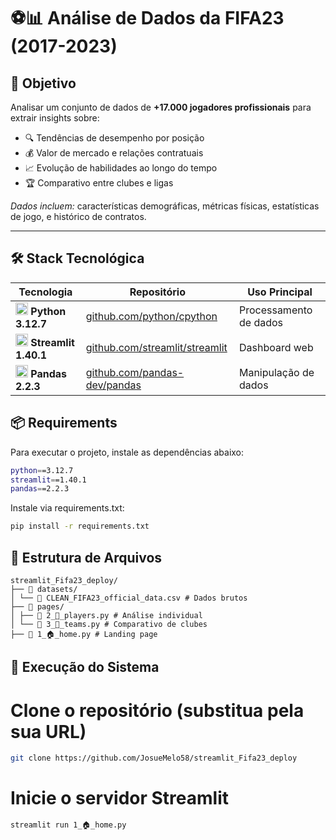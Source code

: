 # ⚽📊 Análise de Dados da FIFA23 (2017-2023)

## 🎯 Objetivo
Analisar um conjunto de dados de **+17.000 jogadores profissionais** para extrair insights sobre:
- 🔍 Tendências de desempenho por posição
- 💰 Valor de mercado e relações contratuais
- 📈 Evolução de habilidades ao longo do tempo
- 🏆 Comparativo entre clubes e ligas

_Dados incluem:_ características demográficas, métricas físicas, estatísticas de jogo, e histórico de contratos.

---

## 🛠 Stack Tecnológica
| Tecnologia | Repositório | Uso Principal |
|------------|-------------|---------------|
| <img src="https://img.icons8.com/color/48/python.png" width=20> **Python 3.12.7** | [github.com/python/cpython](https://github.com/python/cpython) | Processamento de dados |
| <img src="https://streamlit.io/images/brand/streamlit-mark-color.svg" width=20> **Streamlit 1.40.1** | [github.com/streamlit/streamlit](https://github.com/streamlit/streamlit) | Dashboard web |
| <img src="https://pandas.pydata.org/static/img/pandas_secondary.svg" width=20> **Pandas 2.2.3** | [github.com/pandas-dev/pandas](https://github.com/pandas-dev/pandas) | Manipulação de dados |



## 📦 Requirements
Para executar o projeto, instale as dependências abaixo:

```bash
python==3.12.7
streamlit==1.40.1
pandas==2.2.3
```

Instale via requirements.txt:
```bash
pip install -r requirements.txt
```
## 📂 Estrutura de Arquivos
```shell
streamlit_Fifa23_deploy/
├── 📁 datasets/
│ └── 📄 CLEAN_FIFA23_official_data.csv # Dados brutos
├── 📁 pages/
│ ├── 📄 2_🏃_players.py # Análise individual
│ └── 📄 3_🔵_teams.py # Comparativo de clubes
├── 📄 1_🏠_home.py # Landing page
```
## 🚀 Execução do Sistema

# Clone o repositório (substitua pela sua URL)
```bash
git clone https://github.com/JosueMelo58/streamlit_Fifa23_deploy
```
# Inicie o servidor Streamlit
```bash
streamlit run 1_🏠_home.py
```
